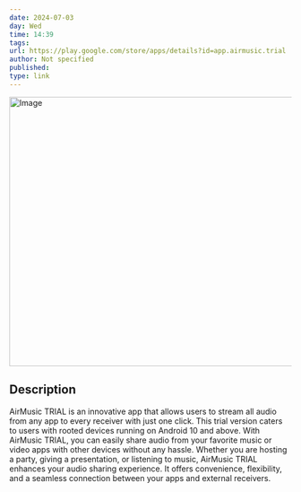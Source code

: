 ```yaml
---
date: 2024-07-03
day: Wed
time: 14:39
tags:
url: https://play.google.com/store/apps/details?id=app.airmusic.trial
author: Not specified
published: 
type: link
---
```


<img src="https://play-lh.googleusercontent.com/hnPO-8UgZPsdMiwvKv-VRFMKHE46pNtZWvlm2cG63uRy6yeigZ3bN44O0BCNzoSQFmg" width="854" height="480" alt="Image" />

## Description
AirMusic TRIAL is an innovative app that allows users to stream all audio from any app to every receiver with just one click. This trial version caters to users with rooted devices running on Android 10 and above. With AirMusic TRIAL, you can easily share audio from your favorite music or video apps with other devices without any hassle. Whether you are hosting a party, giving a presentation, or listening to music, AirMusic TRIAL enhances your audio sharing experience. It offers convenience, flexibility, and a seamless connection between your apps and external receivers.